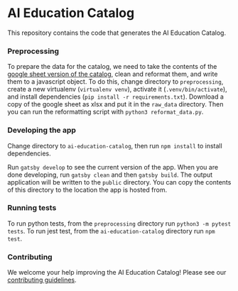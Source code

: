 # AI Education Catalog

This repository contains the code that generates the AI Education Catalog.

### Preprocessing

To prepare the data for the catalog, we need to take the contents of the [google sheet version of the catalog](https://docs.google.com/spreadsheets/d/1y-Ez9NY1nhSyewMOqbosGueSqieiFinj/edit#gid=2077629231),
clean and reformat them, and write them to a javascript object. To do this, change directory to `preprocessing`,
create a new virtualenv (`virtualenv venv`), activate it (`.venv/bin/activate`), and install dependencies
(`pip install -r requirements.txt`). Download a copy of the google sheet as xlsx and put it in the `raw_data` directory. Then you can run the reformatting script with `python3 reformat_data.py`. 


### Developing the app

Change directory to `ai-education-catalog`, then run `npm install` to install dependencies. 

Run `gatsby develop` to see the current version of the app. When you are done developing, 
run `gatsby clean` and then `gatsby build`. The output application will be written to the `public` directory.
You can copy the contents of this directory to the location the app is hosted from.


### Running tests

To run python tests, from the `preprocessing` directory run `python3 -m pytest tests`. To run jest test, from the `ai-education-catalog` directory run `npm test`.


### Contributing

We welcome your help improving the AI Education Catalog! Please see our [contributing guidelines](CONTRIBUTING.md).
